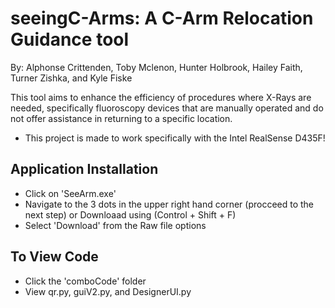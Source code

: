 # seeingC-Arms: A C-Arm Relocation Guidance tool

By: Alphonse Crittenden, Toby Mclenon, Hunter Holbrook, Hailey Faith, Turner Zishka, and Kyle Fiske

This tool aims to enhance the efficiency of procedures where X-Rays are needed, specifically fluoroscopy devices that are manually operated and do not offer assistance in returning to a specific location.
 - This project is made to work specifically with the Intel RealSense D435F!

## Application Installation
 - Click on 'SeeArm.exe'
 - Navigate to the 3 dots in the upper right hand corner (procceed to the next step) or Downloaad using (Control + Shift + F)
 - Select 'Download' from the Raw file options

## To View Code
- Click the 'comboCode' folder
- View qr.py, guiV2.py, and DesignerUI.py
